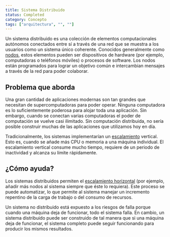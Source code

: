 ```yaml
---
title: Sistema Distribuido
status: Completed
category: Concepto
tags: ["arquitectura", "", ""]
---
```


Un sistema distribuido es una colección de elementos computacionales autónomos
conectados entre sí a través de una red que se muestra a los usuarios como un sistema único coherente. 
Conocidos generalmente como [nodos](/es/nodes/), estos elementos pueden ser dispositivos de hardware (por ejemplo, computadoras o teléfonos móviles) o procesos de software.
Los nodos están programados para lograr un objetivo común e intercambian mensajes a través de la red para poder colaborar. 

## Problema que aborda

Una gran cantidad de aplicaciones modernas son tan grandes que necesitan de supercomputadoras para poder operar. 
Ninguna computadora es lo suficientemente poderosa para alojar toda una aplicación. 
Sin embargo, cuando se conectan varias computadoras el poder de computación se vuelve casi ilimitado. 
Sin computación distribuida, no sería posible construir muchas de las aplicaciones que utilizamos hoy en día. 

Tradicionalmente, los sistemas implementarían un [escalamiento](/es/scalability/) vertical. 
Esto es, cuando se añade más CPU o memoria a una máquina individual. 
El escalamiento vertical consume mucho tiempo, requiere de un periodo de inactividad y alcanza su límite rápidamente. 

## ¿Cómo ayuda?

Los sistemas distribuidos permiten el [escalamiento horizontal](/es/horizontal-scaling/) (por ejemplo, añadir más nodos al sistema siempre que éste lo requiera).
Este proceso se puede automatizar, lo que permite al sistema manejar un incremento repentino de la carga de trabajo o del consumo de recursos.

Un sistema no distribuido está expuesto a los riesgos de falla porque cuando una máquina deja de funcionar, todo el sistema falla. 
En cambio, un sistema distribuido puede ser construido de tal manera
que si una máquina deja de funcionar, el sistema completo puede seguir funcionando para producir los mismos resultados. 
